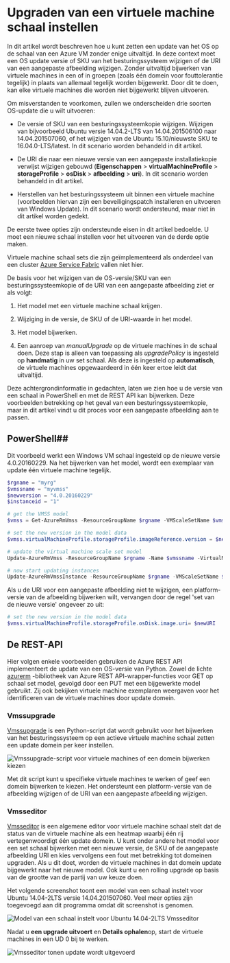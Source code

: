 <properties
    pageTitle="Implementeren van een app op de virtuele machine schaal sets | Microsoft Azure"
    description="Implementeren van een app op de virtuele machine schaal sets"
    services="virtual-machine-scale-sets"
    documentationCenter=""
    authors="gbowerman"
    manager="timlt"
    editor=""
    tags="azure-resource-manager"/>

<tags
    ms.service="virtual-machine-scale-sets"
    ms.workload="na"
    ms.tgt_pltfrm="na"
    ms.devlang="na"
    ms.topic="article"
    ms.date="09/13/2016"
    ms.author="guybo"/>


# <a name="upgrade-a-virtual-machine-scale-set"></a>Upgraden van een virtuele machine schaal instellen

In dit artikel wordt beschreven hoe u kunt zetten een update van het OS op de schaal van een Azure VM zonder enige uitvaltijd. In deze context moet een OS update versie of SKU van het besturingssysteem wijzigen of de URI van een aangepaste afbeelding wijzigen. Zonder uitvaltijd bijwerken van virtuele machines in een of in groepen (zoals één domein voor fouttolerantie tegelijk) in plaats van allemaal tegelijk worden bijgewerkt. Door dit te doen, kan elke virtuele machines die worden niet bijgewerkt blijven uitvoeren.

Om misverstanden te voorkomen, zullen we onderscheiden drie soorten OS-update die u wilt uitvoeren:

- De versie of SKU van een besturingssysteemkopie wijzigen. Wijzigen van bijvoorbeeld Ubuntu versie 14.04.2-LTS van 14.04.201506100 naar 14.04.201507060, of het wijzigen van de Ubuntu 15.10/nieuwste SKU te 16.04.0-LTS/latest. In dit scenario worden behandeld in dit artikel.

- De URI die naar een nieuwe versie van een aangepaste installatiekopie verwijst wijzigen gebouwd (**Eigenschappen** > **virtualMachineProfile** > **storageProfile** > **osDisk** > **afbeelding** > **uri**). In dit scenario worden behandeld in dit artikel.

- Herstellen van het besturingssysteem uit binnen een virtuele machine (voorbeelden hiervan zijn een beveiligingspatch installeren en uitvoeren van Windows Update). In dit scenario wordt ondersteund, maar niet in dit artikel worden gedekt.

De eerste twee opties zijn ondersteunde eisen in dit artikel bedoelde. U moet een nieuwe schaal instellen voor het uitvoeren van de derde optie maken.

Virtuele machine schaal sets die zijn geïmplementeerd als onderdeel van een cluster [Azure Service Fabric](https://azure.microsoft.com/services/service-fabric/) vallen niet hier.

De basis voor het wijzigen van de OS-versie/SKU van een besturingssysteemkopie of de URI van een aangepaste afbeelding ziet er als volgt:

1. Het model met een virtuele machine schaal krijgen.

2. Wijziging in de versie, de SKU of de URI-waarde in het model.

3. Het model bijwerken.

4. Een aanroep van *manualUpgrade* op de virtuele machines in de schaal doen. Deze stap is alleen van toepassing als *upgradePolicy* is ingesteld op **handmatig** in uw set schaal. Als deze is ingesteld op **automatisch**, de virtuele machines opgewaardeerd in één keer ertoe leidt dat uitvaltijd.


Deze achtergrondinformatie in gedachten, laten we zien hoe u de versie van een schaal in PowerShell en met de REST API kan bijwerken. Deze voorbeelden betrekking op het geval van een besturingssysteemkopie, maar in dit artikel vindt u dit proces voor een aangepaste afbeelding aan te passen.

## <a name="powershell"></a>PowerShell##

Dit voorbeeld werkt een Windows VM schaal ingesteld op de nieuwe versie 4.0.20160229. Na het bijwerken van het model, wordt een exemplaar van update één virtuele machine tegelijk.

```powershell
$rgname = "myrg"
$vmssname = "myvmss"
$newversion = "4.0.20160229"
$instanceid = "1"

# get the VMSS model
$vmss = Get-AzureRmVmss -ResourceGroupName $rgname -VMScaleSetName $vmssname

# set the new version in the model data
$vmss.virtualMachineProfile.storageProfile.imageReference.version = $newversion

# update the virtual machine scale set model
Update-AzureRmVmss -ResourceGroupName $rgname -Name $vmssname -VirtualMachineScaleSet $vmss

# now start updating instances
Update-AzureRmVmssInstance -ResourceGroupName $rgname -VMScaleSetName $vmssname -InstanceId $instanceId
```

Als u de URI voor een aangepaste afbeelding niet te wijzigen, een platform-versie van de afbeelding bijwerken wilt, vervangen door de regel 'set van de nieuwe versie' ongeveer zo uit:

```powershell
# set the new version in the model data
$vmss.virtualMachineProfile.storageProfile.osDisk.image.uri= $newURI
```


## <a name="the-rest-api"></a>De REST-API

Hier volgen enkele voorbeelden gebruiken de Azure REST API implementeert de update van een OS-versie van Python. Zowel de lichte [azurerm](https://pypi.python.org/pypi/azurerm) -bibliotheek van Azure REST API-wrapper-functies voor GET op schaal set model, gevolgd door een PUT met een bijgewerkte model gebruikt. Zij ook bekijken virtuele machine exemplaren weergaven voor het identificeren van de virtuele machines door update domein.

### <a name="vmssupgrade"></a>Vmssupgrade

 [Vmssupgrade](https://github.com/gbowerman/vmsstools) is een Python-script dat wordt gebruikt voor het bijwerken van het besturingssysteem op een actieve virtuele machine schaal zetten een update domein per keer instellen.

![Vmssupgrade-script voor virtuele machines of een domein bijwerken kiezen](./media/virtual-machine-scale-sets-upgrade-scale-set/vmssupgrade-screenshot.png)

Met dit script kunt u specifieke virtuele machines te werken of geef een domein bijwerken te kiezen. Het ondersteunt een platform-versie van de afbeelding wijzigen of de URI van een aangepaste afbeelding wijzigen.

### <a name="vmsseditor"></a>Vmsseditor

[Vmsseditor](https://github.com/gbowerman/vmssdashboard) is een algemene editor voor virtuele machine schaal stelt dat de status van de virtuele machine als een heatmap waarbij één rij vertegenwoordigt één update domein. U kunt onder andere het model voor een set schaal bijwerken met een nieuwe versie, de SKU of de aangepaste afbeelding URI en kies vervolgens een fout met betrekking tot domeinen upgraden. Als u dit doet, worden de virtuele machines in dat domein update bijgewerkt naar het nieuwe model. Ook kunt u een rolling upgrade op basis van de grootte van de partij van uw keuze doen.  

Het volgende screenshot toont een model van een schaal instelt voor Ubuntu 14.04-2LTS versie 14.04.201507060. Veel meer opties zijn toegevoegd aan dit programma omdat dit screenshot is genomen.

![Model van een schaal instelt voor Ubuntu 14.04-2LTS Vmsseditor](./media/virtual-machine-scale-sets-upgrade-scale-set/vmssEditor1.png)

Nadat u **een upgrade uitvoert** en **Details ophalen**op, start de virtuele machines in een UD 0 bij te werken.

![Vmsseditor tonen update wordt uitgevoerd](./media/virtual-machine-scale-sets-upgrade-scale-set/vmssEditor2.png)
